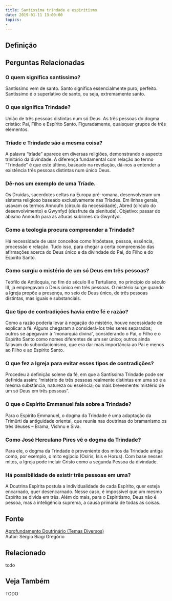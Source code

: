 ```yaml
---
title: Santíssima trindade e espiritismo
date: 2019-01-11 13:00:00
topics: 
- 
---
```


## Definição


## Perguntas Relacionadas

### O quem significa santíssimo?
Santíssimo vem de santo. Santo significa essencialmente puro, perfeito.
Santíssimo é o superlativo de santo, ou seja, extremamente santo.

### O que significa Trindade?
União de três pessoas distintas num só Deus. As três pessoas do dogma
cristão: Pai, Filho e Espírito Santo. Figuradamente, quaisquer grupos de
três elementos.

### Tríade e Trindade são a mesma coisa?
A palavra “tríade” aparece em diversas religiões, demonstrando o aspecto
trinitário da divindade. A diferença fundamental com relação ao termo
“Trindade” é que este último, baseado na revelação, dá-nos a entender a
existência três pessoas distintas num único Deus.

### Dê-nos um exemplo de uma Tríade.

Os Druidas, sacerdotes celtas na Europa pré-romana, desenvolveram um
sistema religioso baseado exclusivamente nas Tríades. Em linhas gerais,
usavam os termos Annoufn (círculo da necessidade), Abred (círculo do
desenvolvimento) e Gwynfyd (desfrute da plenitude). Objetivo: passar
do abismo Annoufn para as alturas sublimes do Gwynfyd.

### Como a teologia procura compreender a Trindade?
Há necessidade de usar conceitos como hipóstase, pessoa, essência,
processão e relação. Tudo isso, para chegar a certa compreensão das
afirmações acerca do Deus único e da divindade do Pai, do Filho e do
Espírito Santo.

### Como surgiu o mistério de um só Deus em três pessoas?
Teófilo de Antiloquia, no fim do século II e Tertuliano, no princípio do
século III, já empregavam o Deus único em três pessoas. O mistério surge
quando a Igreja propõe a presença, no seio de Deus único, de três
pessoas distintas, mas iguais e substanciais.

### Que tipo de contradições havia entre fé e razão?
Como a razão poderia levar à negação do mistério, houve necessidade de
explicar a fé. Alguns chegaram a considerá-los três seres separados;
outros se apegavam à “monarquia divina”, considerando o Pai, o Filho e o
Espírito Santo como nomes diferentes de um ser único; outros ainda
falavam do subordacionismo, que era dar mais importância ao Pai e menos
ao Filho e ao Espírito Santo.

### O que fez a Igreja para evitar esses tipos de contradições?
Procedeu à definição solene da fé, em que a Santíssima Trindade pode ser
definida assim: “mistério de três pessoas realmente distintas em uma só
e a mesma substância, natureza ou essência; ou mais brevemente: mistério
de um só Deus em três pessoas”.

### O que o Espírito Emmanuel fala sobre a Trindade?
Para o Espírito Emmanuel, o dogma da Trindade é uma adaptação da
Trimûrti da antiguidade oriental, que reunia nas doutrinas do bramanismo
os três deuses – Brama, Vishnu e Siva.

### Como José Herculano Pires vê o dogma da Trindade?
Para ele, o dogma da Trindade é proveniente dos mitos da Trindade antiga
como, por exemplo, o mito egípcio (Osíris, Isis e Horus). Com base
nesses mitos, a Igreja pode incluir Cristo como a segunda Pessoa da
divindade.

### Há possibilidade de existir três pessoas em uma?
A Doutrina Espírita postula a individualidade de cada Espírito, quer
esteja encarnado, quer desencarnado. Nesse caso, é impossível que um
mesmo Espírito se divida em três. Além do mais, para o Espiritismo, Deus
não é pessoa, mas a inteligência suprema, a causa primária de todas as
coisas.






## Fonte
[Aprofundamento Doutrinário (Temas Diversos)](https://sites.google.com/view/aprofundamentodoutrinario/santíssima-trindade-e-espiritismo)  
Autor: Sérgio Biagi Gregório



## Relacionado
todo

## Veja Também
TODO


